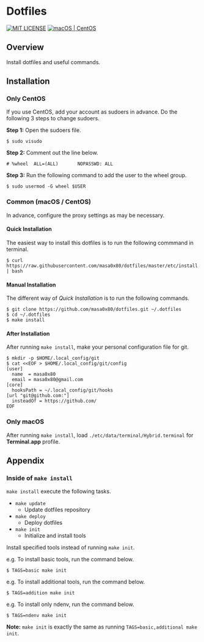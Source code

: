 # Dotfiles

[![MIT LICENSE](http://img.shields.io/badge/license-MIT-blue.svg?style=flat-square)](LICENSE)
[![macOS | CentOS](https://img.shields.io/badge/platform-macOS%20|%20CentOS-8c8c8c.svg?style=flat-square)](#installation)

## Overview

Install dotfiles and useful commands.

## Installation

### Only CentOS

If you use CentOS, add your account as sudoers in advance.
Do the following 3 steps to change sudoers.

**Step 1:** Open the sudoers file.

```
$ sudo visudo
```

**Step 2:** Comment out the line below.

```
# %wheel  ALL=(ALL)       NOPASSWD: ALL
```

**Step 3:** Run the following command to add the user to the wheel group.

```
$ sudo usermod -G wheel $USER
```

### Common (macOS / CentOS)

In advance, configure the proxy settings as may be necessary.

#### Quick Installation

The easiest way to install this dotfiles is to run the following commmand in terminal.

```
$ curl https://raw.githubusercontent.com/masa0x80/dotfiles/master/etc/install | bash
```

#### Manual Installation

The different way of *Quick Installation* is to run the following commands.

```
$ git clone https://github.com/masa0x80/dotfiles.git ~/.dotfiles
$ cd ~/.dotfiles
$ make install
```

#### After Installation

After running `make install`, make your personal configuration file for git.

```
$ mkdir -p $HOME/.local_config/git
$ cat <<EOF > $HOME/.local_config/git/config
[user]
  name  = masa0x80
  email = masa0x80@gmail.com
[core]
  hooksPath = ~/.local_config/git/hooks
[url "git@github.com:"]
  insteadOf = https://github.com/
EOF
```

### Only macOS

After running `make install`, load `./etc/data/terminal/Hybrid.terminal` for **Terminal.app** profile.

## Appendix

### Inside of `make install`

`make install` execute the following tasks.

- `make update`
  - Update dotfiles repository
- `make deploy`
  - Deploy dotfiles
- `make init`
  - Initialize and install tools

Install specified tools instead of running `make init`.

e.g. To install basic tools, run the command below.

```
$ TAGS=basic make init
```

e.g. To install additional tools, run the command below.

```
$ TAGS=addition make init
```

e.g. To install only ndenv, run the command below.

```
$ TAGS=ndenv make init
```

**Note:** `make init` is exactly the same as running `TAGS=basic,additional make init`.
